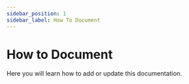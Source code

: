 ```yaml
---
sidebar_position: 1
sidebar_label: How To Document
---
```

# How to Document
Here you will learn how to add or update this documentation.
